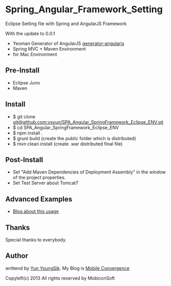 Spring_Angular_Framework_Setting
================================

Eclipse Setting file with Spring and AngularJS Framework

With the update to 0.0.1
* Yeoman Generator of AngularJS [generator-angularjs](https://github.com/yeoman/generator-angular)
* Spring MVC + Maven Environment
* for Mac Environment


Pre-Install
-----------

* Eclipse Juno
* Maven


Install
-------

*  $ git clone [git@github.com:ysyun/SPA_Angular_SpringFramework_Eclipse_ENV.git](git@github.com:ysyun/SPA_Angular_SpringFramework_Eclipse_ENV.git)
*  $ cd SPA_Angular_SpringFramework_Eclipse_ENV
*  $ npm install .
*  $ grunt build  (create the public folder which is distributed)
*  $ mvn clean install (create <ProjectName>.war distributed final file)


Post-Install
------------

* Set "Add Maven Dependencies of Deployment Assembly" in the window of the project properties. 
* Set Test Server about Tomcat7


Advanced Examples
-----------------
*  [Blog about this usage](http://mobicon.tistory.com/380)


Thanks
------

Special thanks to everybody. 


Author
------
writtend by [Yun YoungSik](http://ysyun.github.io). My Blog is [Mobile Convergence](http://mobicon.tistory.com)

Copyleft(c) 2013 All rights reserved by MobiconSoft
